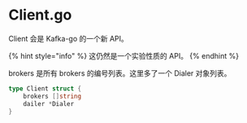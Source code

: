 # Client.go

Client 会是 Kafka-go 的一个新 API。

{% hint style="info" %}
这仍然是一个实验性质的 API。
{% endhint %}

brokers 是所有 brokers 的编号列表。这里多了一个 Dialer 对象列表。

```go
type Client struct {
    brokers []string
    dailer *Dialer
}
```

